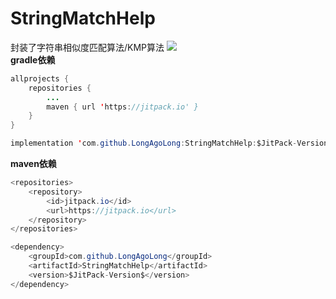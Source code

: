 # StringMatchHelp
封装了字符串相似度匹配算法/KMP算法 
[![](https://jitpack.io/v/LongAgoLong/StringMatchHelp.svg)](https://jitpack.io/#LongAgoLong/StringMatchHelp)    
**gradle依赖**
```java
allprojects {
	repositories {
		...
		maven { url 'https://jitpack.io' }
	}
}
```
```java
implementation 'com.github.LongAgoLong:StringMatchHelp:$JitPack-Version$'
```
**maven依赖**
```java
<repositories>
	<repository>
		<id>jitpack.io</id>
		<url>https://jitpack.io</url>
	</repository>
</repositories>
```
```java
<dependency>
	<groupId>com.github.LongAgoLong</groupId>
	<artifactId>StringMatchHelp</artifactId>
	<version>$JitPack-Version$</version>
</dependency>
```
